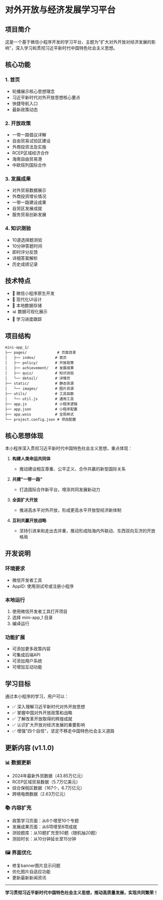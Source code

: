 # 对外开放与经济发展学习平台

## 项目简介

这是一个基于微信小程序开发的学习平台，主题为"扩大对外开放对经济发展的影响"，深入学习和贯彻习近平新时代中国特色社会主义思想。

## 核心功能

### 1. 首页
- 轮播展示核心思想理念
- 习近平新时代对外开放思想核心要点
- 快捷导航入口
- 最新政策动态

### 2. 开放政策
- 一带一路倡议详解
- 自由贸易试验区建设
- 外商投资法及实施
- RCEP区域经济合作
- 海南自由贸易港
- 中欧班列国际合作

### 3. 发展成果
- 对外贸易数据展示
- 外商投资增长情况
- 一带一路建设成果
- 自贸区发展成就
- 服务贸易创新发展

### 4. 知识测验
- 10道选择题测验
- 10分钟答题时间
- 即时评分反馈
- 详细答案解析
- 历史成绩记录

## 技术特点

- 📱 微信小程序原生开发
- 🎨 现代化UI设计
- 💾 本地数据存储
- 📊 数据可视化展示
- 🔄 学习进度跟踪

## 项目结构

```
mini-app_1/
├── pages/              # 页面目录
│   ├── index/         # 首页
│   ├── policy/        # 开放政策
│   ├── achievement/   # 发展成果
│   ├── quiz/          # 知识测验
│   └── detail/        # 详情页
├── static/            # 静态资源
│   └── images/        # 图片资源
├── utils/             # 工具函数
│   └── util.js        # 通用工具
├── app.js             # 小程序逻辑
├── app.json           # 小程序配置
├── app.wxss           # 全局样式
└── project.config.json # 项目配置
```

## 核心思想体现

本小程序深入贯彻习近平新时代中国特色社会主义思想，重点体现：

1. **构建人类命运共同体**
   - 推动建设相互尊重、公平正义、合作共赢的新型国际关系

2. **共建"一带一路"**
   - 打造国际合作新平台，增添共同发展新动力

3. **全面扩大开放**
   - 推进高水平对外开放，形成更高水平开放型经济新体制

4. **互利共赢开放战略**
   - 坚持引进来和走出去并重，推动形成陆海内外联动、东西双向互济的开放格局

## 开发说明

### 环境要求
- 微信开发者工具
- AppID: 使用测试号或注册小程序

### 本地运行
1. 使用微信开发者工具打开项目
2. 选择 mini-app_1 目录
3. 编译运行

### 功能扩展
- 可添加更多政策内容
- 可集成后端API
- 可添加用户系统
- 可增加互动功能

## 学习目标

通过本小程序的学习，用户可以：
- ✅ 深入理解习近平新时代对外开放思想
- ✅ 掌握中国对外开放政策和战略
- ✅ 了解改革开放取得的辉煌成就
- ✅ 认识扩大开放对经济发展的重要影响
- ✅ 增强"四个自信"，坚定不移走中国特色社会主义道路

## 更新内容 (v1.1.0)

### 📊 数据更新
- 2024年最新外贸数据（43.85万亿元）
- RCEP区域贸易数据（5.7万亿美元）
- 综合保税区数据（167个，6.7万亿元）
- 跨境电商数据（2.63万亿元）

### 📚 内容扩充
- 政策学习页面：从6个增至10个专题
- 发展成果页面：从6项增至8项成就
- 测验题库：从10题扩充至50题（随机抽20题）
- 测验时长：从10分钟延长至15分钟

### 🖼️ 界面优化
- 修复banner图片显示问题
- 优化图片自适应功能
- 更新最新新闻资讯

---

**学习贯彻习近平新时代中国特色社会主义思想，推动高质量发展，实现共同繁荣！**
